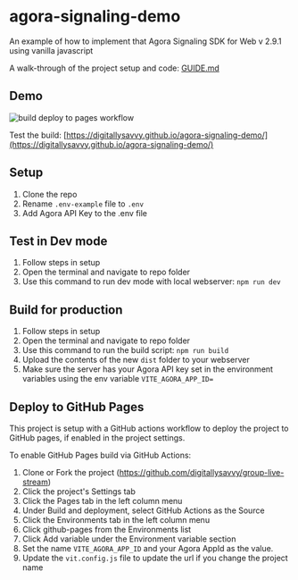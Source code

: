 # agora-signaling-demo
An example of how to implement that Agora Signaling SDK for Web v 2.9.1 using vanilla javascript

A walk-through of the project setup and code: [GUIDE.md](GUIDE.md)

## Demo
![build deploy to pages workflow](https://github.com/digitallysavvy/agora-signaling-demo/actions/workflows/deploy-to-pages.yaml/badge.svg)

Test the build: [https://digitallysavvy.github.io/agora-signaling-demo/](https://digitallysavvy.github.io/agora-signaling-demo/)

## Setup
1. Clone the repo
2. Rename `.env-example` file to `.env`
3. Add Agora API Key to the .env file

## Test in Dev mode
1. Follow steps in setup
2. Open the terminal and navigate to repo folder
3. Use this command to run dev mode with local webserver: 
```npm run dev```

## Build for production
1. Follow steps in setup
2. Open the terminal and navigate to repo folder
3. Use this command to run the build script: 
```npm run build```
4. Upload the contents of the new `dist` folder to your webserver
5. Make sure the server has your Agora API key set in the environment variables using the env variable `VITE_AGORA_APP_ID=`

## Deploy to GitHub Pages
This project is setup with a GitHub actions workflow to deploy the project to GitHub pages, if enabled in the project settings. 

To enable GitHub Pages build via GitHub Actions:
1. Clone or Fork the project (https://github.com/digitallysavvy/group-live-stream)
3. Click the project's Settings tab
4. Click the Pages tab in the left column menu
5. Under Build and deployment, select GitHub Actions as the Source
6. Click the Environments tab in the left column menu
7. Click github-pages from the Environments list
8. Click Add variable under the Environment variable section
9. Set the name `VITE_AGORA_APP_ID` and your Agora AppId as the value.
10. Update the `vit.config.js` file to update the url if you change the project name